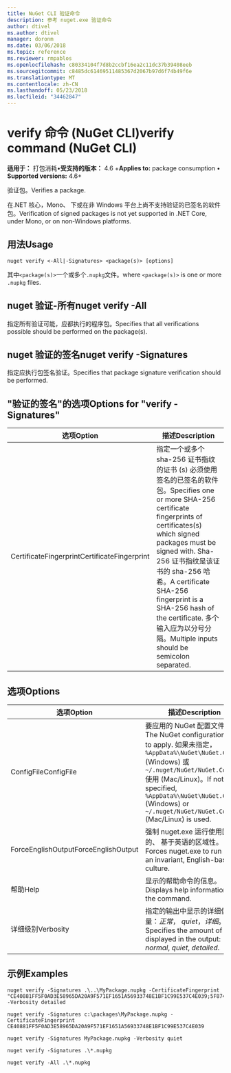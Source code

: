 ```yaml
---
title: NuGet CLI 验证命令
description: 参考 nuget.exe 验证命令
author: dtivel
ms.author: dtivel
manager: doronm
ms.date: 03/06/2018
ms.topic: reference
ms.reviewer: rmpablos
ms.openlocfilehash: c80334104f7d8b2ccbf16ea2c11dc37b39408eeb
ms.sourcegitcommit: c8485dc61469511485367d2067b97d6f74b49f6e
ms.translationtype: MT
ms.contentlocale: zh-CN
ms.lasthandoff: 05/23/2018
ms.locfileid: "34462847"
---
```

# <a name="verify-command-nuget-cli"></a><span data-ttu-id="c607b-103">verify 命令 (NuGet CLI)</span><span class="sxs-lookup"><span data-stu-id="c607b-103">verify command (NuGet CLI)</span></span>

<span data-ttu-id="c607b-104">**适用于：** 打包消耗&bullet;**受支持的版本：** 4.6 +</span><span class="sxs-lookup"><span data-stu-id="c607b-104">**Applies to:** package consumption &bullet; **Supported versions:** 4.6+</span></span>

<span data-ttu-id="c607b-105">验证包。</span><span class="sxs-lookup"><span data-stu-id="c607b-105">Verifies a package.</span></span>

<span data-ttu-id="c607b-106">在.NET 核心，Mono、 下或在非 Windows 平台上尚不支持验证的已签名的软件包。</span><span class="sxs-lookup"><span data-stu-id="c607b-106">Verification of signed packages is not yet supported in .NET Core, under Mono, or on non-Windows platforms.</span></span>

## <a name="usage"></a><span data-ttu-id="c607b-107">用法</span><span class="sxs-lookup"><span data-stu-id="c607b-107">Usage</span></span>

```cli
nuget verify <-All|-Signatures> <package(s)> [options]
```

<span data-ttu-id="c607b-108">其中`<package(s)>`一个或多个`.nupkg`文件。</span><span class="sxs-lookup"><span data-stu-id="c607b-108">where `<package(s)>` is one or more `.nupkg` files.</span></span>

## <a name="nuget-verify--all"></a><span data-ttu-id="c607b-109">nuget 验证-所有</span><span class="sxs-lookup"><span data-stu-id="c607b-109">nuget verify -All</span></span>

<span data-ttu-id="c607b-110">指定所有验证可能，应都执行的程序包。</span><span class="sxs-lookup"><span data-stu-id="c607b-110">Specifies that all verifications possible should be performed on the package(s).</span></span>

## <a name="nuget-verify--signatures"></a><span data-ttu-id="c607b-111">nuget 验证的签名</span><span class="sxs-lookup"><span data-stu-id="c607b-111">nuget verify -Signatures</span></span>

<span data-ttu-id="c607b-112">指定应执行包签名验证。</span><span class="sxs-lookup"><span data-stu-id="c607b-112">Specifies that package signature verification should be performed.</span></span>

## <a name="options-for-verify--signatures"></a><span data-ttu-id="c607b-113">"验证的签名"的选项</span><span class="sxs-lookup"><span data-stu-id="c607b-113">Options for "verify -Signatures"</span></span>

| <span data-ttu-id="c607b-114">选项</span><span class="sxs-lookup"><span data-stu-id="c607b-114">Option</span></span> | <span data-ttu-id="c607b-115">描述</span><span class="sxs-lookup"><span data-stu-id="c607b-115">Description</span></span> |
| --- | --- |
| <span data-ttu-id="c607b-116">CertificateFingerprint</span><span class="sxs-lookup"><span data-stu-id="c607b-116">CertificateFingerprint</span></span> | <span data-ttu-id="c607b-117">指定一个或多个 sha-256 证书指纹的证书 (s) 必须使用签名的已签名的软件包。</span><span class="sxs-lookup"><span data-stu-id="c607b-117">Specifies one or more SHA-256 certificate fingerprints of certificates(s) which signed packages must be signed with.</span></span> <span data-ttu-id="c607b-118">Sha-256 证书指纹是该证书的 sha-256 哈希。</span><span class="sxs-lookup"><span data-stu-id="c607b-118">A certificate SHA-256 fingerprint is a SHA-256 hash of the certificate.</span></span> <span data-ttu-id="c607b-119">多个输入应为以分号分隔。</span><span class="sxs-lookup"><span data-stu-id="c607b-119">Multiple inputs should be semicolon separated.</span></span> |

## <a name="options"></a><span data-ttu-id="c607b-120">选项</span><span class="sxs-lookup"><span data-stu-id="c607b-120">Options</span></span>

| <span data-ttu-id="c607b-121">选项</span><span class="sxs-lookup"><span data-stu-id="c607b-121">Option</span></span> | <span data-ttu-id="c607b-122">描述</span><span class="sxs-lookup"><span data-stu-id="c607b-122">Description</span></span> |
| --- | --- |
| <span data-ttu-id="c607b-123">ConfigFile</span><span class="sxs-lookup"><span data-stu-id="c607b-123">ConfigFile</span></span> | <span data-ttu-id="c607b-124">要应用的 NuGet 配置文件。</span><span class="sxs-lookup"><span data-stu-id="c607b-124">The NuGet configuration file to apply.</span></span> <span data-ttu-id="c607b-125">如果未指定， `%AppData%\NuGet\NuGet.Config` (Windows) 或`~/.nuget/NuGet/NuGet.Config`使用 (Mac/Linux)。</span><span class="sxs-lookup"><span data-stu-id="c607b-125">If not specified, `%AppData%\NuGet\NuGet.Config` (Windows) or `~/.nuget/NuGet/NuGet.Config` (Mac/Linux) is used.</span></span>|
| <span data-ttu-id="c607b-126">ForceEnglishOutput</span><span class="sxs-lookup"><span data-stu-id="c607b-126">ForceEnglishOutput</span></span> | <span data-ttu-id="c607b-127">强制 nuget.exe 运行使用固定的、 基于英语的区域性。</span><span class="sxs-lookup"><span data-stu-id="c607b-127">Forces nuget.exe to run using an invariant, English-based culture.</span></span> |
| <span data-ttu-id="c607b-128">帮助</span><span class="sxs-lookup"><span data-stu-id="c607b-128">Help</span></span> | <span data-ttu-id="c607b-129">显示的帮助命令的信息。</span><span class="sxs-lookup"><span data-stu-id="c607b-129">Displays help information for the command.</span></span> |
| <span data-ttu-id="c607b-130">详细级别</span><span class="sxs-lookup"><span data-stu-id="c607b-130">Verbosity</span></span> | <span data-ttu-id="c607b-131">指定的输出中显示的详细信息量：*正常*， *quiet*，*详细*。</span><span class="sxs-lookup"><span data-stu-id="c607b-131">Specifies the amount of detail displayed in the output: *normal*, *quiet*, *detailed*.</span></span> |

## <a name="examples"></a><span data-ttu-id="c607b-132">示例</span><span class="sxs-lookup"><span data-stu-id="c607b-132">Examples</span></span>

```cli
nuget verify -Signatures .\..\MyPackage.nupkg -CertificateFingerprint "CE40881FF5F0AD3E58965DA20A9F571EF1651A56933748E1BF1C99E537C4E039;5F874AAF47BCB268A19357364E7FBB09D6BF9E8A93E1229909AC5CAC865802E2" -Verbosity detailed

nuget verify -Signatures c:\packages\MyPackage.nupkg -CertificateFingerprint CE40881FF5F0AD3E58965DA20A9F571EF1651A56933748E1BF1C99E537C4E039

nuget verify -Signatures MyPackage.nupkg -Verbosity quiet

nuget verify -Signatures .\*.nupkg

nuget verify -All .\*.nupkg

```